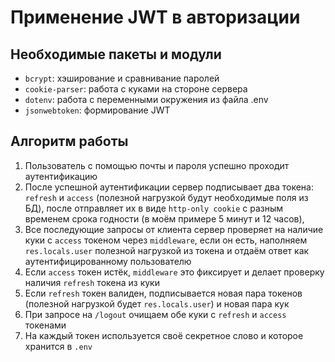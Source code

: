 # Применение JWT в авторизации

## Необходимые пакеты и модули

- `bcrypt`: хэширование и сравнивание паролей
- `cookie-parser`: работа с куками на стороне сервера
- `dotenv`: работа с переменными окружения из файла .env
- `jsonwebtoken`: формирование JWT

## Алгоритм работы

1. Пользователь c помощью почты и пароля успешно проходит аутентификацию
2. После успешной аутентификации сервер подписывает два токена: `refresh` и `access` (полезной нагрузкой будут необходимые поля из БД), после отправляет их в виде `http-only cookie` с разным временем срока годности (в моём примере 5 минут и 12 часов),
3. Все последующие запросы от клиента сервер проверяет на наличие куки с `access` токеном через `middleware`, если он есть, наполняем `res.locals.user` полезной нагрузкой из токена и отдаём ответ как аутентифицированному пользователю
4. Если `access` токен истёк, `middleware` это фиксирует и делает проверку наличия `refresh` токена из куки
5. Если `refresh` токен валиден, подписывается новая пара токенов (полезной нагрузкой будет `res.locals.user`) и новая пара кук
6. При запросе на `/logout` очищаем обе куки с `refresh` и `access` токенами
7. На каждый токен используется своё секретное слово и которое хранится в `.env`